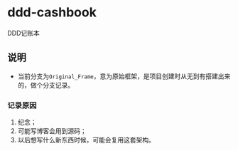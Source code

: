 # ddd-cashbook
DDD记账本

## 说明

- 当前分支为`Original_Frame`，意为原始框架，是项目创建时从无到有搭建出来的，做个分支记录。

### 记录原因

1. 纪念；
2. 可能写博客会用到源码；
3. 以后想写什么新东西时候，可能会复用这套架构。
